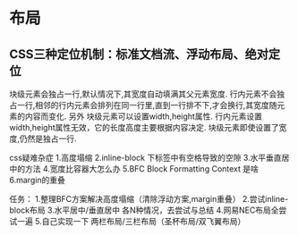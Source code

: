 布局
====================

CSS三种定位机制：标准文档流、浮动布局、绝对定位
--------------------

块级元素会独占一行,默认情况下,其宽度自动填满其父元素宽度.
行内元素不会独占一行,相邻的行内元素会排列在同一行里,直到一行排不下,才会换行,其宽度随元素的内容而变化. 另外
块级元素可以设置width,height属性.
行内元素设置width,height属性无效，它的长度高度主要根据内容决定.
块级元素即使设置了宽度,仍然是独占一行.

css疑难杂症
1.高度塌缩
2.inline-block  下标签中有空格导致的空隙
3.水平垂直居中的方法
4.宽度比容器大怎么办
5.BFC Block Formatting Context 是啥
6.margin的重叠

任务：
1.整理BFC方案解决高度塌缩（清除浮动方案,margin重叠）
2.尝试inline-block布局
3.水平居中/垂直居中  各N种情况，去尝试与总结
4.网易NEC布局全尝试一遍
5.自己实现一下 两栏布局/三栏布局（圣杯布局/双飞翼布局）